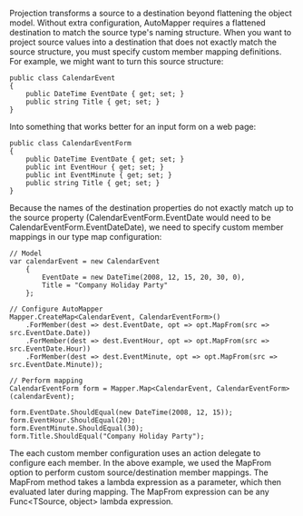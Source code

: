 Projection transforms a source to a destination beyond flattening the object model.  Without extra configuration, AutoMapper requires a flattened destination to match the source type's naming structure.  When you want to project source values into a destination that does not exactly match the source structure, you must specify custom member mapping definitions.  For example, we might want to turn this source structure:

    public class CalendarEvent
    {
    	public DateTime EventDate { get; set; }
    	public string Title { get; set; }
    }

Into something that works better for an input form on a web page:

    public class CalendarEventForm
    {
    	public DateTime EventDate { get; set; }
    	public int EventHour { get; set; }
    	public int EventMinute { get; set; }
    	public string Title { get; set; }
    }

Because the names of the destination properties do not exactly match up to the source property (CalendarEventForm.EventDate would need to be CalendarEventForm.EventDateDate), we need to specify custom member mappings in our type map configuration:

    // Model
    var calendarEvent = new CalendarEvent
    	{
    		EventDate = new DateTime(2008, 12, 15, 20, 30, 0),
    		Title = "Company Holiday Party"
    	};
    
    // Configure AutoMapper
    Mapper.CreateMap<CalendarEvent, CalendarEventForm>()
    	.ForMember(dest => dest.EventDate, opt => opt.MapFrom(src => src.EventDate.Date))
    	.ForMember(dest => dest.EventHour, opt => opt.MapFrom(src => src.EventDate.Hour))
    	.ForMember(dest => dest.EventMinute, opt => opt.MapFrom(src => src.EventDate.Minute));
    
    // Perform mapping
    CalendarEventForm form = Mapper.Map<CalendarEvent, CalendarEventForm>(calendarEvent);
    
    form.EventDate.ShouldEqual(new DateTime(2008, 12, 15));
    form.EventHour.ShouldEqual(20);
    form.EventMinute.ShouldEqual(30);
    form.Title.ShouldEqual("Company Holiday Party");

The each custom member configuration uses an action delegate to configure each member.  In the above example, we used the MapFrom option to perform custom source/destination member mappings.  The MapFrom method takes a lambda expression as a parameter, which then evaluated later during mapping.  The MapFrom expression can be any Func<TSource, object> lambda expression.